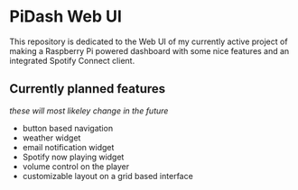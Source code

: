 # PiDash Web UI
This repository is dedicated to the Web UI of my currently active project of making a Raspberry Pi powered dashboard with some nice features and an integrated Spotify Connect client.

## Currently planned features
_these will most likeley change in the future_
- button based navigation
- weather widget
- email notification widget
- Spotify now playing widget
- volume control on the player
- customizable layout on a grid based interface


